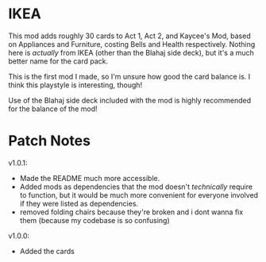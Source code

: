# IKEA

This mod adds roughly 30 cards to Act 1, Act 2, and Kaycee's Mod, based on Appliances and Furniture, costing Bells and Health respectively. Nothing here is *actually* from IKEA (other than the Blahaj side deck), but it's a much better name for the card pack.

This is the first mod I made, so I'm unsure how good the card balance is. I think this playstyle is interesting, though!

Use of the Blahaj side deck included with the mod is highly recommended for the balance of the mod!

# Patch Notes

v1.0.1:
- Made the README much more accessible.
- Added mods as dependencies that the mod doesn't *technically* require to function, but it would be much more convenient for everyone involved if they were listed as dependencies.
- removed folding chairs because they're broken and i dont wanna fix them (because my codebase is so confusing)

v1.0.0:
- Added the cards